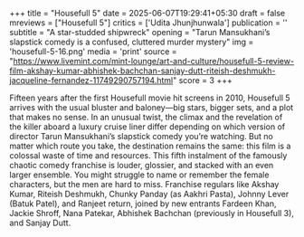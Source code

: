+++
title = "Housefull 5"
date = 2025-06-07T19:29:41+05:30
draft = false
mreviews = ["Housefull 5"]
critics = ['Udita Jhunjhunwala']
publication = ''
subtitle = "A star-studded shipwreck"
opening = "Tarun Mansukhani’s slapstick comedy is a confused, cluttered murder mystery"
img = 'housefull-5-16.png'
media = 'print'
source = "https://www.livemint.com/mint-lounge/art-and-culture/housefull-5-review-film-akshay-kumar-abhishek-bachchan-sanjay-dutt-riteish-deshmukh-jacqueline-fernandez-11749290757194.html"
score = 3
+++

Fifteen years after the first Housefull movie hit screens in 2010, Housefull 5 arrives with the usual bluster and baloney—big stars, bigger sets, and a plot that makes no sense. In an unusual twist, the climax and the revelation of the killer aboard a luxury cruise liner differ depending on which version of director Tarun Mansukhani’s slapstick comedy you’re watching. But no matter which route you take, the destination remains the same: this film is a colossal waste of time and resources. This fifth instalment of the famously chaotic comedy franchise is louder, glossier, and stacked with an even larger ensemble. You might struggle to name or remember the female characters, but the men are hard to miss. Franchise regulars like Akshay Kumar, Riteish Deshmukh, Chunky Panday (as Aakhri Pasta), Johnny Lever (Batuk Patel), and Ranjeet return, joined by new entrants Fardeen Khan, Jackie Shroff, Nana Patekar, Abhishek Bachchan (previously in Housefull 3), and Sanjay Dutt.
